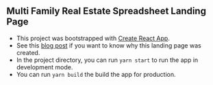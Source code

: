 ## Multi Family Real Estate Spreadsheet Landing Page

- This project was bootstrapped with [Create React App](https://github.com/facebook/create-react-app).
- See this [blog post](https://www.rrjoson.com/building-a-side-project-using-no-code-tools/) if you want to know why this landing page was created.
- In the project directory, you can run `yarn start` to run the app in development mode.
- You can run `yarn build` the build the app for production.
